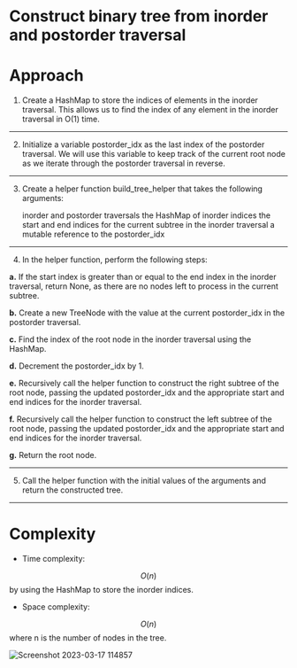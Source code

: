# Construct binary tree from inorder and postorder traversal
# Approach
<!-- Describe your approach to solving the problem. -->

1. Create a HashMap to store the indices of elements in the inorder traversal. This allows us to find the index of any element in the inorder traversal in O(1) time.

---


2. Initialize a variable postorder_idx as the last index of the postorder traversal. We will use this variable to keep track of the current root node as we iterate through the postorder traversal in reverse.

---


3. Create a helper function build_tree_helper that takes the following arguments:

    inorder and postorder traversals
    the HashMap of inorder indices
    the start and end indices for the current subtree in the inorder traversal
    a mutable reference to the postorder_idx

---


4. In the helper function, perform the following steps:

**a.** If the start index is greater than or equal to the end index in the inorder traversal, return None, as there are no nodes left to process in the current subtree.

**b.** Create a new TreeNode with the value at the current postorder_idx in the postorder traversal.

**c.** Find the index of the root node in the inorder traversal using the HashMap.

**d.** Decrement the postorder_idx by 1.

**e.** Recursively call the helper function to construct the right subtree of the root node, passing the updated postorder_idx and the appropriate start and end indices for the inorder traversal.

**f.** Recursively call the helper function to construct the left subtree of the root node, passing the updated postorder_idx and the appropriate start and end indices for the inorder traversal.

**g.** Return the root node.

---

5. Call the helper function with the initial values of the arguments and return the constructed tree.

---


# Complexity
- Time complexity:
<!-- Add your time complexity here, e.g. $$O(n)$$ -->
$$O(n)$$ by using the HashMap to store the inorder indices.
- Space complexity:
<!-- Add your space complexity here, e.g. $$O(n)$$ -->
$$O(n)$$ where n is the number of nodes in the tree.

![Screenshot 2023-03-17 114857](https://user-images.githubusercontent.com/28766618/225791524-9053c1c7-586e-4e7a-ae3c-958f5a59a3d9.png)
